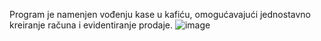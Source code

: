 Program je namenjen vođenju kase u kafiću, omogućavajući jednostavno kreiranje računa i evidentiranje prodaje.
![image](https://github.com/Tamara014/ProgramKafe/assets/124172343/b9b50ecd-136e-476a-a82a-49ec8f4a4800)

